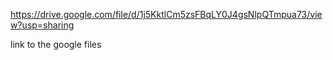 https://drive.google.com/file/d/1j5KktlCm5zsFBqLY0J4gsNlpQTmpua73/view?usp=sharing

link to the google files 
